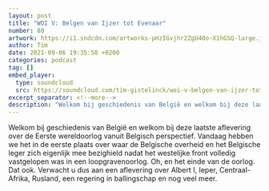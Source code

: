 ```yaml
---
layout: post
title: "WOI V: Belgen van Ijzer tot Evenaar"
number: 80
artwork: https://i1.sndcdn.com/artworks-pHzIGvjhr2ZgU40o-X1hGSQ-large.jpg
author: Tim
date: 2021-09-06 19:35:58 +0200
categories: podcast
tag: []
embed_player:
  type: soundcloud
  src: https://soundcloud.com/tim-gistelinck/woi-v-belgen-van-ijzer-tot-evenaar
excerpt_separator: <!--more-->
description: "Welkom bij geschiedenis van België en welkom bij deze laatste aflevering over de Eerste wereldoorlog vanuit Belgisch perspectief."
---
```

Welkom bij geschiedenis van België en welkom bij deze laatste aflevering over de Eerste wereldoorlog vanuit Belgisch perspectief. Vandaag hebben we het in de eerste plaats over waar de Belgische overheid en het Belgische leger zich eigenlijk mee bezighield nadat het westelijke front volledig vastgelopen was in een loopgravenoorlog. Oh, en het einde van de oorlog. Dat ook. Verwacht u dus aan een aflevering over Albert I, Ieper, Centraal-Afrika, Rusland, een regering in ballingschap en nog veel meer.